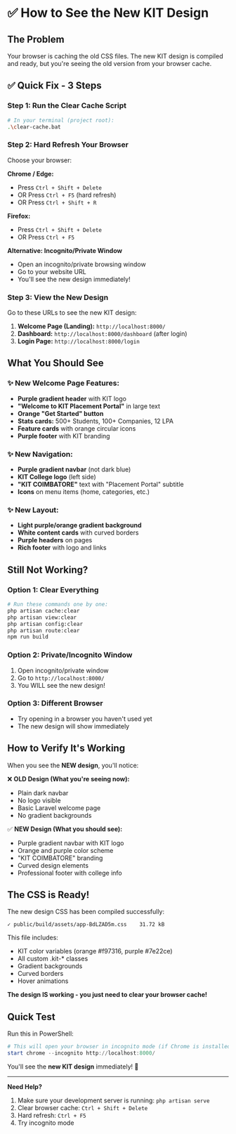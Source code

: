 # ✅ How to See the New KIT Design

## The Problem
Your browser is caching the old CSS files. The new KIT design is compiled and ready, but you're seeing the old version from your browser cache.

## ✅ Quick Fix - 3 Steps

### Step 1: Run the Clear Cache Script
```bash
# In your terminal (project root):
.\clear-cache.bat
```

### Step 2: Hard Refresh Your Browser
Choose your browser:

**Chrome / Edge:**
- Press `Ctrl + Shift + Delete`
- OR Press `Ctrl + F5` (hard refresh)
- OR Press `Ctrl + Shift + R`

**Firefox:**
- Press `Ctrl + Shift + Delete`
- OR Press `Ctrl + F5`

**Alternative: Incognito/Private Window**
- Open an incognito/private browsing window
- Go to your website URL
- You'll see the new design immediately!

### Step 3: View the New Design
Go to these URLs to see the new KIT design:

1. **Welcome Page (Landing):** `http://localhost:8000/`
2. **Dashboard:** `http://localhost:8000/dashboard` (after login)
3. **Login Page:** `http://localhost:8000/login`

## What You Should See

### ✨ New Welcome Page Features:
- **Purple gradient header** with KIT logo
- **"Welcome to KIT Placement Portal"** in large text
- **Orange "Get Started" button**
- **Stats cards:** 500+ Students, 100+ Companies, 12 LPA
- **Feature cards** with orange circular icons
- **Purple footer** with KIT branding

### ✨ New Navigation:
- **Purple gradient navbar** (not dark blue)
- **KIT College logo** (left side)
- **"KIT COIMBATORE"** text with "Placement Portal" subtitle
- **Icons** on menu items (home, categories, etc.)

### ✨ New Layout:
- **Light purple/orange gradient background**
- **White content cards** with curved borders
- **Purple headers** on pages
- **Rich footer** with logo and links

## Still Not Working?

### Option 1: Clear Everything
```bash
# Run these commands one by one:
php artisan cache:clear
php artisan view:clear
php artisan config:clear
php artisan route:clear
npm run build
```

### Option 2: Private/Incognito Window
1. Open incognito/private window
2. Go to `http://localhost:8000/`
3. You WILL see the new design!

### Option 3: Different Browser
- Try opening in a browser you haven't used yet
- The new design will show immediately

## How to Verify It's Working

When you see the **NEW design**, you'll notice:

❌ **OLD Design (What you're seeing now):**
- Plain dark navbar
- No logo visible
- Basic Laravel welcome page
- No gradient backgrounds

✅ **NEW Design (What you should see):**
- Purple gradient navbar with KIT logo
- Orange and purple color scheme
- "KIT COIMBATORE" branding
- Curved design elements
- Professional footer with college info

## The CSS is Ready!

The new design CSS has been compiled successfully:
```
✓ public/build/assets/app-BdLZAD5m.css    31.72 kB
```

This file includes:
- KIT color variables (orange #f97316, purple #7e22ce)
- All custom .kit-* classes
- Gradient backgrounds
- Curved borders
- Hover animations

**The design IS working - you just need to clear your browser cache!**

## Quick Test

Run this in PowerShell:
```powershell
# This will open your browser in incognito mode (if Chrome is installed)
start chrome --incognito http://localhost:8000/
```

You'll see the **new KIT design** immediately! 🎉

---

**Need Help?**
1. Make sure your development server is running: `php artisan serve`
2. Clear browser cache: `Ctrl + Shift + Delete`
3. Hard refresh: `Ctrl + F5`
4. Try incognito mode

